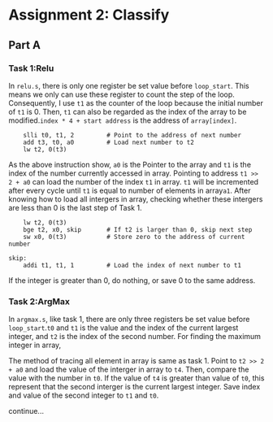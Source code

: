 # Assignment 2: Classify

## Part A

### Task 1:Relu
In `relu.s`, there is only one register be set value before `loop_start`. This means we only can use these register to count the step of the loop. Consequently, I use `t1` as the counter of the loop because the initial number of `t1` is 0. Then, `t1` can also be regarded as the index of the array to be modified.`index * 4 + start address` is the address of `array[index]`.
```
    slli t0, t1, 2         # Point to the address of next number
    add t3, t0, a0         # Load next number to t2
    lw t2, 0(t3)
```
As the above instruction show, `a0` is the Pointer to the array and `t1` is the index of the number currently  accessed in array. Pointing to address `t1 >> 2 + a0` can load the number of the index `t1` in array. `t1` will be incremented after every cycle until `t1` is equal to number of elements in array`a1`. After knowing how to load all intergers in array, checking whether these intergers are less than 0 is the last step of Task 1.

```
    lw t2, 0(t3)
    bge t2, x0, skip       # If t2 is larger than 0, skip next step
    sw x0, 0(t3)           # Store zero to the address of current number

skip:
    addi t1, t1, 1         # Load the index of next number to t1
```
If the integer is greater than 0, do nothing, or save 0 to the same address.

### Task 2:ArgMax
In `argmax.s`, like task 1, there are only three registers be set value before `loop_start`.`t0` and `t1` is the value and the index of the current largest integer, and `t2` is the index of the second number. For finding the maximum integer in array, 

The method of tracing all element in array is same as task 1. Point to `t2 >> 2 + a0` and load the value of the interger in array to `t4`. Then, compare the value with the number in `t0`. If the value of `t4` is greater than value of `t0`, this represent that the second interger is the current largest integer. Save index and value of the second integer to `t1` and `t0`. 

continue...